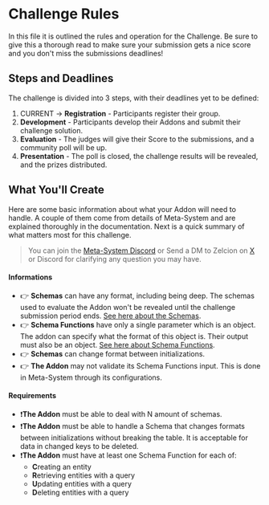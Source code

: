 # Challenge Rules

In this file it is outlined the rules and operation for the Challenge. Be sure to give this a thorough read to make sure your submission gets a nice score and you don't miss the submissions deadlines!

## Steps and Deadlines
The challenge is divided into 3 steps, with their deadlines yet to be defined:

1. CURRENT -> **Registration** - Participants register their group.
2. **Development** - Participants develop their Addons and submit their challenge solution.
3. **Evaluation** - The judges will give their Score to the submissions, and a community poll will be up.
4. **Presentation** - The poll is closed, the challenge results will be revealed, and the prizes distributed.

## What You'll Create
Here are some basic information about what your Addon will need to handle. A couple of them come from details of Meta-System and are explained thoroughly in the documentation. Next is a quick summary of what matters most for this challenge.

> You can join the [Meta-System Discord](https://discord.gg/ndGsnbTW7V) or Send a DM to Zelcion on [X](https://twitter.com/ZelcionV) or Discord for clarifying any question you may have.

#### Informations
- 👉 **Schemas** can have any format, including being deep. The schemas used to evaluate the Addon won't be revealed until the challenge submission period ends. [See here about the Schemas](https://mapikit.github.io/meta-system-docs/docs/api-docs/configuring/schema-config).
- 👉 **Schema Functions** have only a single parameter which is an object. The addon can specify what the format of this object is. Their output must also be an object. [See here about Schema Functions](https://mapikit.github.io/meta-system-docs/docs/guides/broker#entity-schema-functions---brokerschemafunctions).
- 👉 **Schemas** can change format between initializations.
- 👉 **The Addon** may not validate its Schema Functions input. This is done in Meta-System through its configurations. 
#### Requirements
- ❗**The Addon** must be able to deal with N amount of schemas.
- ❗**The Addon** must be able to handle a Schema that changes formats between initializations without breaking the table. It is acceptable for data in changed keys to be deleted.
- ❗**The Addon** must have at least one Schema Function for each of:
  - **C**reating an entity
  - **R**etrieving entities with a query
  - **U**pdating entities with a query
  - **D**eleting entities with a query
